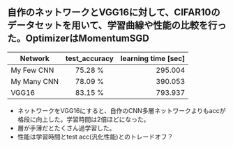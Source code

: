 ## 自作のネットワークとVGG16に対して、CIFAR10のデータセットを用いて、学習曲線や性能の比較を行った。OptimizerはMomentumSGD

| Network   |      test_accuracy      |  learning time [sec] |
|----------|:-------------:|------:|
| My Few CNN |  75.28 % | 295.004 |
| My Many CNN |  78.09 % | 390.053 |
| VGG16 |    83.15 %  |   793.937 |

- ネットワークをVGG16にすると、自作のCNN多層ネットワークよりもaccが格段に向上した。学習時間は2倍ほどになった。
- 層が手薄だとたくさん過学習した。
- 性能は学習時間とtest acc(汎化性能)とのトレードオフ？
